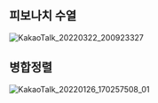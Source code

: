 

## 피보나치 수열

![KakaoTalk_20220322_200923327](https://user-images.githubusercontent.com/89068148/159468999-8dfa8c10-3641-4e72-8e67-1dd0546db76d.jpg)





## 병합정렬



![KakaoTalk_20220126_170257508_01](https://user-images.githubusercontent.com/89068148/159468890-868fe3f2-3b7f-4285-93f3-1726b812d451.jpg)